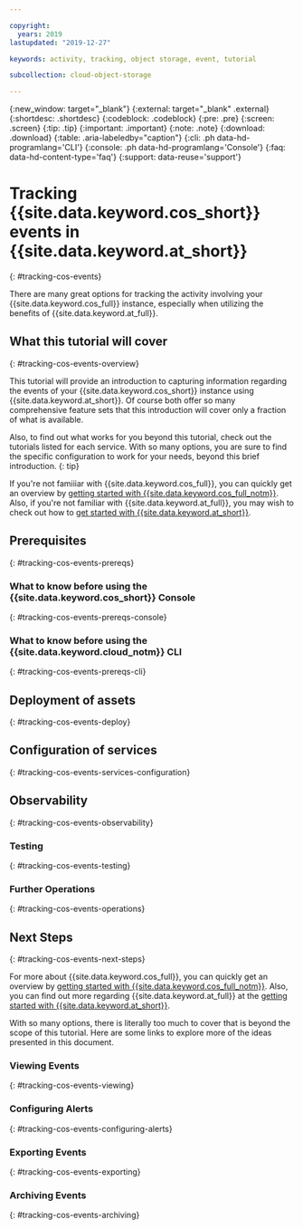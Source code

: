 ```yaml
---

copyright:
  years: 2019
lastupdated: "2019-12-27"

keywords: activity, tracking, object storage, event, tutorial

subcollection: cloud-object-storage

---
```

{:new_window: target="_blank"}
{:external: target="_blank" .external}
{:shortdesc: .shortdesc}
{:codeblock: .codeblock}
{:pre: .pre}
{:screen: .screen}
{:tip: .tip}
{:important: .important}
{:note: .note}
{:download: .download} 
{:table: .aria-labeledby="caption"}
{:cli: .ph data-hd-programlang='CLI'}
{:console: .ph data-hd-programlang='Console'}
{:faq: data-hd-content-type='faq'}
{:support: data-reuse='support'}

# Tracking {{site.data.keyword.cos_short}} events in {{site.data.keyword.at_short}}
{: #tracking-cos-events}

There are many great options for tracking the activity involving your {{site.data.keyword.cos_full}} instance, especially when utilizing the benefits of {{site.data.keyword.at_full}}.

## What this tutorial will cover
{: #tracking-cos-events-overview}

This tutorial will provide an introduction to capturing information regarding the events of your {{site.data.keyword.cos_short}} instance using {{site.data.keyword.at_short}}. Of course both offer so many comprehensive feature sets that this introduction will cover only a fraction of what is available.

Also, to find out what works for you beyond this tutorial, check out the tutorials listed for each service. With so many options, you are sure to find the specific configuration to work for your needs, beyond this brief introduction. 
{: tip} 

If you're not famiiiar with {{site.data.keyword.cos_full}}, you can quickly get an overview by [getting started with {{site.data.keyword.cos_full_notm}}](/docs/cloud-object-storage?topic=cloud-object-storage-getting-started). Also, if you're not familiar with {{site.data.keyword.at_full}}, you may wish to check out how to [get started with {{site.data.keyword.at_short}}](/docs/services/Activity-Tracker-with-LogDNA?topic=logdnaat-getting-started#getting-started).

## Prerequisites
{: #tracking-cos-events-prereqs}


### What to know before using the {{site.data.keyword.cos_short}} Console
{: #tracking-cos-events-prereqs-console}


### What to know before using the {{site.data.keyword.cloud_notm}} CLI
{: #tracking-cos-events-prereqs-cli}


## Deployment of assets
{: #tracking-cos-events-deploy}


## Configuration of services
{: #tracking-cos-events-services-configuration}


## Observability
{: #tracking-cos-events-observability}


### Testing
{: #tracking-cos-events-testing}


### Further Operations
{: #tracking-cos-events-operations}


## Next Steps
{: #tracking-cos-events-next-steps}

For more about {{site.data.keyword.cos_full}}, you can quickly get an overview by [getting started with {{site.data.keyword.cos_full_notm}}](/docs/cloud-object-storage?topic=cloud-object-storage-getting-started). Also, you can find out more regarding {{site.data.keyword.at_full}} at the [getting started with {{site.data.keyword.at_short}}](/docs/services/Activity-Tracker-with-LogDNA?topic=logdnaat-getting-started#getting-started).

With so many options, there is literally too much to cover that is beyond the scope of this tutorial. Here are some links to explore more of the ideas presented in this document.

### Viewing Events
{: #tracking-cos-events-viewing}


### Configuring Alerts
{: #tracking-cos-events-configuring-alerts}


### Exporting Events
{: #tracking-cos-events-exporting}


### Archiving Events
{: #tracking-cos-events-archiving}
